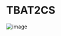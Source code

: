 # TBAT2CS

![image](https://github.com/user-attachments/assets/29d4483f-686f-4b25-94c2-ad4ff7fac350)
